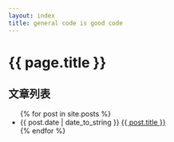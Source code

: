 ```yaml
---
layout: index
title: general code is good code
---
```

# {{ page.title }}
## 文章列表

<ul>
    {% for post in site.posts %}
      <li>{{ post.date | date_to_string }} <a href="{{ post.url }}">{{ post.title }}</a></li>
    {% endfor %}
</ul>
